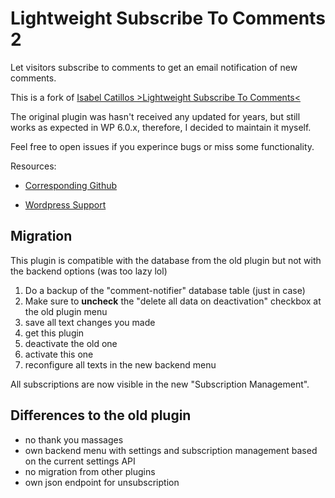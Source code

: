 Lightweight Subscribe To Comments 2
===================================

Let visitors subscribe to comments to get an email notification of new comments.

This is a fork of [Isabel Catillos >Lightweight Subscribe To Comments<](https://github.com/isabelc/Comment-Notifier-No-Spammers)

The original plugin was hasn't received any updated for years, but still works as expected in WP 6.0.x, therefore, I decided to maintain it myself.

Feel free to open issues if you experince bugs or miss some functionality.

Resources:

- [Corresponding Github](https://github.com/isabelc/Comment-Notifier-No-Spammers)

- [Wordpress Support](https://wordpress.org/support/plugin/comment-notifier-no-spammers/)

## Migration

This plugin is compatible with the database from the old plugin but not with the backend options (was too lazy lol)

1. Do a backup of the "comment-notifier" database table (just in case)
2. Make sure to **uncheck** the "delete all data on deactivation" checkbox at the old plugin menu
3. save all text changes you made
4. get this plugin
5. deactivate the old one
6. activate this one
7. reconfigure all texts in the new backend menu

All subscriptions are now visible in the new "Subscription Management".

## Differences to the old plugin

- no thank you massages
- own backend menu with settings and subscription management based on the current settings API
- no migration from other plugins
- own json endpoint for unsubscription